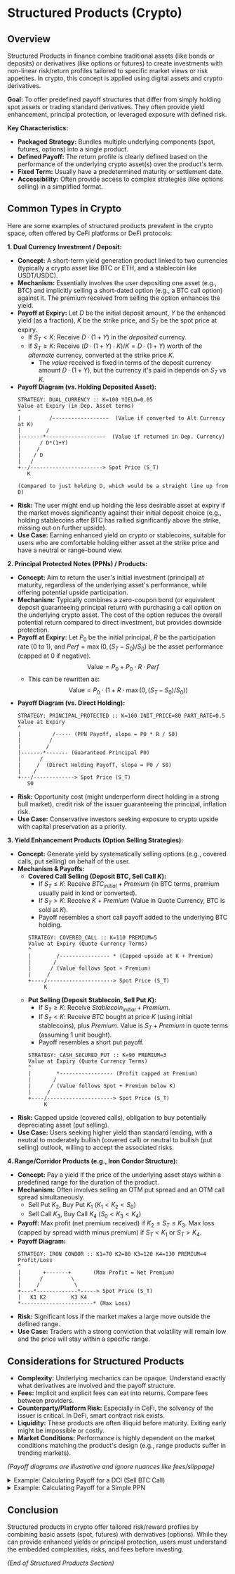 # Structured Products (Crypto)

## Overview

Structured Products in finance combine traditional assets (like bonds or deposits) or derivatives (like options or futures) to create investments with non-linear risk/return profiles tailored to specific market views or risk appetites. In crypto, this concept is applied using digital assets and crypto derivatives.

**Goal:** To offer predefined payoff structures that differ from simply holding spot assets or trading standard derivatives. They often provide yield enhancement, principal protection, or leveraged exposure with defined risk.

**Key Characteristics:**
*   **Packaged Strategy:** Bundles multiple underlying components (spot, futures, options) into a single product.
*   **Defined Payoff:** The return profile is clearly defined based on the performance of the underlying crypto asset(s) over the product's term.
*   **Fixed Term:** Usually have a predetermined maturity or settlement date.
*   **Accessibility:** Often provide access to complex strategies (like options selling) in a simplified format.

## Common Types in Crypto

Here are some examples of structured products prevalent in the crypto space, often offered by CeFi platforms or DeFi protocols:

**1. Dual Currency Investment / Deposit:**
*   **Concept:** A short-term yield generation product linked to two currencies (typically a crypto asset like BTC or ETH, and a stablecoin like USDT/USDC).
*   **Mechanism:** Essentially involves the user depositing one asset (e.g., BTC) and implicitly selling a short-dated option (e.g., a BTC call option) against it. The premium received from selling the option enhances the yield.
*   **Payoff at Expiry:** Let $D$ be the initial deposit amount, $Y$ be the enhanced yield (as a fraction), $K$ be the strike price, and $S_T$ be the spot price at expiry.
    *   If $S_T < K$: Receive $D \cdot (1 + Y)$ in the *deposited* currency.
    *   If $S_T \ge K$: Receive $(D \cdot (1 + Y) \cdot K) / K = D \cdot (1 + Y)$ worth of the *alternate* currency, converted at the strike price $K$.
        *   The *value* received is fixed in terms of the deposit currency amount $D \cdot (1+Y)$, but the currency it's paid in depends on $S_T$ vs $K$.
*   **Payoff Diagram (vs. Holding Deposited Asset):**
    ```
    STRATEGY: DUAL_CURRENCY :: K=100 YIELD=0.05
    Value at Expiry (in Dep. Asset terms)
    ^
    |         /------------------  (Value if converted to Alt Currency at K)
    |        /
    |-------*-------------------  (Value if returned in Dep. Currency)
    |      / D*(1+Y)
    |     /
    |    / D
    |   /
    +--/-----------------------> Spot Price (S_T)
       K

    (Compared to just holding D, which would be a straight line up from D)
    ```
*   **Risk:** The user might end up holding the less desirable asset at expiry if the market moves significantly against their initial deposit choice (e.g., holding stablecoins after BTC has rallied significantly above the strike, missing out on further upside).
*   **Use Case:** Earning enhanced yield on crypto or stablecoins, suitable for users who are comfortable holding either asset at the strike price and have a neutral or range-bound view.

**2. Principal Protected Notes (PPNs) / Products:**
*   **Concept:** Aim to return the user's initial investment (principal) at maturity, regardless of the underlying asset's performance, while offering potential upside participation.
*   **Mechanism:** Typically combines a zero-coupon bond (or equivalent deposit guaranteeing principal return) with purchasing a call option on the underlying crypto asset. The cost of the option reduces the overall potential return compared to direct investment, but provides downside protection.
*   **Payoff at Expiry:** Let $P_0$ be the initial principal, $R$ be the participation rate (0 to 1), and $Perf = \max(0, (S_T - S_0) / S_0)$ be the asset performance (capped at $0$ if negative).
    $$ \text{Value} = P_0 + P_0 \cdot R \cdot Perf $$
    *   This can be rewritten as: 
    $$ \text{Value} = P_0 \cdot (1 + R \cdot \max(0, (S_T - S_0) / S_0)) $$
*   **Payoff Diagram (vs. Direct Holding):**
    ```
    STRATEGY: PRINCIPAL_PROTECTED :: K=100 INIT_PRICE=80 PART_RATE=0.5
    Value at Expiry
    ^
    |          /----- (PPN Payoff, slope = P0 * R / S0)
    |         /
    |        /
    |-------*------- (Guaranteed Principal P0)
    |      /
    |     /  (Direct Holding Payoff, slope = P0 / S0)
    |    /
    +---/-------------> Spot Price (S_T)
       S0
    ```
*   **Risk:** Opportunity cost (might underperform direct holding in a strong bull market), credit risk of the issuer guaranteeing the principal, inflation risk.
*   **Use Case:** Conservative investors seeking exposure to crypto upside with capital preservation as a priority.

**3. Yield Enhancement Products (Option Selling Strategies):**
*   **Concept:** Generate yield by systematically selling options (e.g., covered calls, put selling) on behalf of the user.
*   **Mechanism & Payoffs:**
    *   **Covered Call Selling (Deposit BTC, Sell Call $K$):**
        *   If $S_T \le K$: Receive $BTC_{initial} + Premium$ (in BTC terms, premium usually paid in kind or converted).
        *   If $S_T > K$: Receive $K + Premium$ (Value in Quote Currency, BTC is sold at $K$).
        *   Payoff resembles a short call payoff added to the underlying BTC holding.
        ```
        STRATEGY: COVERED_CALL :: K=110 PREMIUM=5
        Value at Expiry (Quote Currency Terms)
        ^
        |        /---------------- * (Capped upside at K + Premium)
        |       /
        |      / (Value follows Spot + Premium)
        |     /
        +----/---------------------> Spot Price (S_T)
             K
        ```
    *   **Put Selling (Deposit Stablecoin, Sell Put $K$):**
        *   If $S_T \ge K$: Receive $Stablecoin_{initial} + Premium$.
        *   If $S_T < K$: Receive $BTC$ bought at price $K$ (using initial stablecoins), plus $Premium$. Value is $S_T + Premium$ in quote terms (assuming $1$ unit bought).
        *   Payoff resembles a short put payoff.
        ```
        STRATEGY: CASH_SECURED_PUT :: K=90 PREMIUM=3
        Value at Expiry (Quote Currency Terms)
        ^
        |        *----------------- (Profit capped at Premium)
        |       / 
        |      / (Value follows Spot + Premium below K)
        |     /
        +----/---------------------> Spot Price (S_T)
             K
        ```
*   **Risk:** Capped upside (covered calls), obligation to buy potentially depreciating asset (put selling).
*   **Use Case:** Users seeking higher yield than standard lending, with a neutral to moderately bullish (covered call) or neutral to bullish (put selling) outlook, willing to accept the associated risks.

**4. Range/Corridor Products (e.g., Iron Condor Structure):**
*   **Concept:** Pay a yield if the price of the underlying asset stays within a predefined range for the duration of the product.
*   **Mechanism:** Often involves selling an OTM put spread and an OTM call spread simultaneously.
    *   Sell Put $K_2$, Buy Put $K_1$ ($K_1 < K_2 < S_0$)
    *   Sell Call $K_3$, Buy Call $K_4$ ($S_0 < K_3 < K_4$)
*   **Payoff:** Max profit (net premium received) if $K_2 \le S_T \le K_3$. Max loss (capped by spread width minus premium) if $S_T < K_1$ or $S_T > K_4$.
*   **Payoff Diagram:**
    ```
    STRATEGY: IRON CONDOR :: K1=70 K2=80 K3=120 K4=130 PREMIUM=4
    Profit/Loss
    ^
    |       +-------+       (Max Profit = Net Premium)
    |      /         \ 
    |     /           \
    +----*-------------*-----> Spot Price (S_T)
    |   K1 K2        K3 K4  
    *-----------------------* (Max Loss)
    ```
*   **Risk:** Significant loss if the market makes a large move outside the defined range.
*   **Use Case:** Traders with a strong conviction that volatility will remain low and the price will stay within a specific range.

## Considerations for Structured Products

*   **Complexity:** Underlying mechanics can be opaque. Understand exactly what derivatives are involved and the payoff structure.
*   **Fees:** Implicit and explicit fees can eat into returns. Compare fees between providers.
*   **Counterparty/Platform Risk:** Especially in CeFi, the solvency of the issuer is critical. In DeFi, smart contract risk exists.
*   **Liquidity:** These products are often illiquid before maturity. Exiting early might be impossible or costly.
*   **Market Conditions:** Performance is highly dependent on the market conditions matching the product's design (e.g., range products suffer in trending markets).

*(Payoff diagrams are illustrative and ignore nuances like fees/slippage)*

<details class="my-4 border border-gray-200 dark:border-gray-700 rounded-lg overflow-hidden">
<summary class="list-item px-4 py-3 bg-gray-50 dark:bg-gray-800 hover:bg-gray-100 dark:hover:bg-gray-700 cursor-pointer font-semibold text-gray-800 dark:text-gray-200">
Example: Calculating Payoff for a DCI (Sell BTC Call)
</summary>
<div class="p-4 border-t border-gray-200 dark:border-gray-700">

*   Deposit: 1 $BTC$
*   Spot Price ($S_0$): \$60,000
*   Strike ($K$): \$65,000
*   Expiry ($T$): 7 days
*   Implied Volatility (Annualized): 50%
*   Risk-Free Rate ($r$): 2% (Annualized)

1.  **Calculate Option Premium:** Using BSM or similar model, price a 7-day European call option with $S_0=60k, K=65k, T=7/365, \sigma=0.5, r=0.02$. Let's assume the model gives a premium of $\approx 0.005$ $BTC$ per $BTC$ (or $\approx \$300 at $S_0$).
2.  **Calculate Annualized Percentage Yield (APY):**
    *   Yield (for 7 days) = $Premium / Principal = 0.005 BTC / 1 BTC = 0.5\%$
    *   APY $\approx Yield \times (365 / \text{Days}) = 0.005 \times (365 / 7) \approx 26.07\%$
3.  **Determine Payoff at Expiry ($T$):**
    *   **Scenario 1: $BTC$ finishes at \$63,000 (below $K$)**
        *   Option expires worthless.
        *   User receives: $Principal + Yield = 1 BTC + 0.005 BTC = 1.005 BTC$.
    *   **Scenario 2: $BTC$ finishes at \$70,000 (above $K$)**
        *   Option is exercised.
        *   User sells $BTC$ at Strike $K$, receives $USDC$, plus yield (paid in the settlement currency).
        *   User receives: $(Principal \times K) + (Yield \times K) = (1 \times 65000) + (0.005 \times 65000) = 65000 + 325 = 65,325 USDC$.

This illustrates how the product provides yield but converts the holding currency if the strike is breached.

</div>
</details>

<details class="my-4 border border-gray-200 dark:border-gray-700 rounded-lg overflow-hidden">
<summary class="list-item px-4 py-3 bg-gray-50 dark:bg-gray-800 hover:bg-gray-100 dark:hover:bg-gray-700 cursor-pointer font-semibold text-gray-800 dark:text-gray-200">
Example: Calculating Payoff for a Simple PPN
</summary>
<div class="p-4 border-t border-gray-200 dark:border-gray-700">

*   Deposit: \$10,000 $USDC$
*   Term ($T$): 1 year
*   Zero-Coupon Bond Price: Assume a 1-year bond yielding 2% can be bought for \$9803.92 to guarantee \$10,000 back at expiry ($10000 / (1+0.02)$).
*   Funds for Options: \$10,000 - \$9803.92 = \$196.08
*   Underlying: $BTC$, starting at $S_0 = \$60,000
*   Participation Rate ($P$): Protocol uses the \$196.08 to buy 1-year $BTC$ call options. Let's assume this allows for a participation rate of 30% ($P=0.3$).

**Payoff at Expiry ($T$):** $Payoff = \$10,000 + \$10,000 \times P \times \max(0, \frac{S_T - S_0}{S_0})$

*   **Scenario 1: $BTC$ finishes at \$50,000 (down)**
    *   Asset Return = $(\$50k - \$60k) / \$60k = -16.67\%$
    *   $\max(0, -0.1667) = 0$
    *   Payoff = \$10,000 + \$10,000 \times 0.3 \times 0 = \$10,000$. (Principal returned)
*   **Scenario 2: $BTC$ finishes at \$80,000 (up)**
    *   Asset Return = $(\$80k - \$60k) / \$60k = 33.33\%$
    *   $\max(0, 0.3333) = 0.3333$
    *   Payoff = \$10,000 + \$10,000 \times 0.3 \times 0.3333 = \$10,000 + \$1000 = \$11,000$. (Principal + 30% of the 33.33% gain)

This shows how PPNs protect principal while offering some upside participation.

</div>
</details>

## Conclusion
Structured products in crypto offer tailored risk/reward profiles by combining basic assets (spot, futures) with derivatives (options). While they can provide enhanced yields or principal protection, users must understand the embedded complexities, risks, and fees before investing.

*(End of Structured Products Section)* 